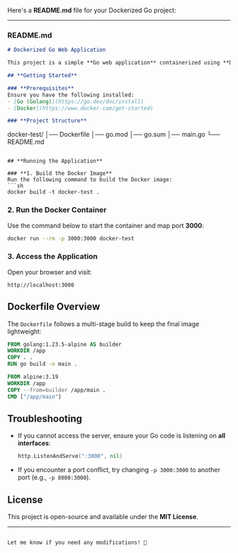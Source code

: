 Here's a **README.md** file for your Dockerized Go project:  

---

### **README.md**  

```md
# Dockerized Go Web Application  

This project is a simple **Go web application** containerized using **Docker**. It demonstrates how to set up a Go application inside a Docker container for easy deployment and portability.

## **Getting Started**  

### **Prerequisites**  
Ensure you have the following installed:  
- [Go (Golang)](https://go.dev/doc/install)  
- [Docker](https://www.docker.com/get-started)  

### **Project Structure**  
```
docker-test/
│── Dockerfile
│── go.mod
│── go.sum
│── main.go
└── README.md
```

## **Running the Application**  

### **1. Build the Docker Image**  
Run the following command to build the Docker image:  
```sh
docker build -t docker-test .
```

### **2. Run the Docker Container**  
Use the command below to start the container and map port **3000**:  
```sh
docker run --rm -p 3000:3000 docker-test
```

### **3. Access the Application**  
Open your browser and visit:  
```
http://localhost:3000
```

## **Dockerfile Overview**  
The `Dockerfile` follows a multi-stage build to keep the final image lightweight:  
```dockerfile
FROM golang:1.23.5-alpine AS builder
WORKDIR /app
COPY . .
RUN go build -o main .

FROM alpine:3.19
WORKDIR /app
COPY --from=builder /app/main .
CMD ["/app/main"]
```

## **Troubleshooting**  
- If you cannot access the server, ensure your Go code is listening on **all interfaces**:
  ```go
  http.ListenAndServe(":3000", nil)
  ```
- If you encounter a port conflict, try changing `-p 3000:3000` to another port (e.g., `-p 8080:3000`).

## **License**  
This project is open-source and available under the **MIT License**.

---
```

Let me know if you need any modifications! 🚀
